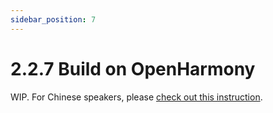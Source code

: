 ```yaml
---
sidebar_position: 7
---
```


# 2.2.7 Build on OpenHarmony

WIP. For Chinese speakers, please [check out this instruction](https://github.com/WasmEdge/WasmEdge/blob/master/utils/ohos/README-zh.md).